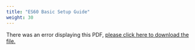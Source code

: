 ```yaml
---
title: "ES60 Basic Setup Guide"
weight: 30
---
```


<object data="https://www.truenas.com/docs/files/ES60BSG1.91.pdf" type="application/pdf" width="95%" height="1000">
  There was an error displaying this PDF, <a href="https://www.truenas.com/docs/files/ES60BSG1.91.pdf">please click here to download the file.</a>
</object>

